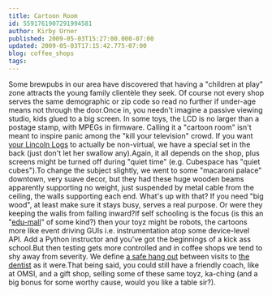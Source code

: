 ```yaml
---
title: Cartoon Room
id: 5591761907291994581
author: Kirby Urner
published: 2009-05-03T15:27:00.000-07:00
updated: 2009-05-03T17:15:42.775-07:00
blog: coffee_shops
tags: 
---
```


Some brewpubs in our area have discovered that having a "children at play" zone attracts the young family clientèle they seek.  Of course not every shop serves the same demographic or zip code so read no further if under-age means not through the door.Once in, you needn't imagine a passive viewing studio, kids glued to a big screen.  In some toys, the LCD is no larger than a postage stamp, with MPEGs in firmware.  Calling it a "cartoon room" isn't meant to inspire panic among the "kill your television" crowd.  If you want [your Lincoln Logs](http://images.google.com/images?hl=en&q=lincoln+logs) to actually be non-virtual, we have a special set in the back (just don't let her swallow any).Again, it all depends on the shop, plus screens might be turned off during "quiet time" (e.g. Cubespace has "quiet cubes").To change the subject slightly, we went to some "macaroni palace" downtown, very suave decor, but they had these huge wooden beams apparently supporting no weight, just suspended by metal cable from the ceiling, the walls supporting each end.  What's up with that?  If you need "big wood", at least make sure it stays busy, serves a real purpose.  Or were they keeping the walls from falling inward?If self schooling is the focus (is this an "[edu-mall](http://coffeeshopsnet.blogspot.com/2009/03/csn-circuits.html)" of some kind?) then your toyz might be robots, the cartoons more like event driving GUIs i.e. instrumentation atop some device-level API.  Add a Python instructor and you've got the beginnings of a kick ass school.But then testing gets more controlled and in coffee shops we tend to shy away from severity.  We define [a safe hang out](http://coffeeshopsnet.blogspot.com/2009/03/regarding-authentication.html) between visits to [the dentist](http://www.youtube.com/watch?v=bOtMizMQ6oM) as it were.That being said, you could still have a friendly coach, like at OMSI, and a gift shop, selling some of these same toyz, ka-ching (and a big bonus for some worthy cause, would you like a table sir?).